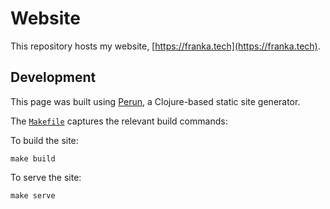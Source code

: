 # Website

This repository hosts my website, [https://franka.tech](https://franka.tech).

## Development

This page was built using [Perun](https://perun.io), a Clojure-based static site generator.

The [`Makefile`](./Makefile) captures the relevant build commands:

To build the site:
```
make build
```

To serve the site:
```
make serve
```
